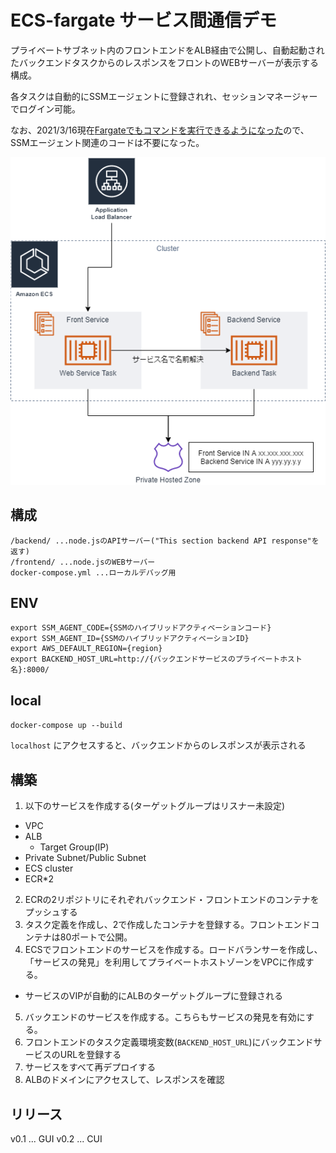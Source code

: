# ECS-fargate サービス間通信デモ

プライベートサブネット内のフロントエンドをALB経由で公開し、自動起動されたバックエンドタスクからのレスポンスをフロントのWEBサーバーが表示する構成。

各タスクは自動的にSSMエージェントに登録されれ、セッションマネージャーでログイン可能。

なお、2021/3/16現在[Fargateでもコマンドを実行できるようになった](https://aws.amazon.com/jp/about-aws/whats-new/2021/03/amazon-ecs-now-allows-you-to-execute-commands-in-a-container-running-on-amazon-ec2-or-aws-fargate/)ので、SSMエージェント関連のコードは不要になった。


![ARCHITECTURE](./architecture.png)

## 構成

```
/backend/ ...node.jsのAPIサーバー("This section backend API response"を返す)
/frontend/ ...node.jsのWEBサーバー
docker-compose.yml ...ローカルデバッグ用
```

## ENV

```
export SSM_AGENT_CODE={SSMのハイブリッドアクティベーションコード}
export SSM_AGENT_ID={SSMのハイブリッドアクティベーションID}
export AWS_DEFAULT_REGION={region}
export BACKEND_HOST_URL=http://{バックエンドサービスのプライベートホスト名}:8000/
```

## local

`docker-compose up --build`

`localhost` にアクセスすると、バックエンドからのレスポンスが表示される

## 構築

1. 以下のサービスを作成する(ターゲットグループはリスナー未設定)
  - VPC
  - ALB
    - Target Group(IP)
  - Private Subnet/Public Subnet
  - ECS cluster
  - ECR*2
2. ECRの2リポジトリにそれぞれバックエンド・フロントエンドのコンテナをプッシュする
3. タスク定義を作成し、2で作成したコンテナを登録する。フロントエンドコンテナは80ポートで公開。
4. ECSでフロントエンドのサービスを作成する。ロードバランサーを作成し、「サービスの発見」を利用してプライベートホストゾーンをVPCに作成する。
  - サービスのVIPが自動的にALBのターゲットグループに登録される  
5. バックエンドのサービスを作成する。こちらもサービスの発見を有効にする。
6. フロントエンドのタスク定義環境変数(`BACKEND_HOST_URL`)にバックエンドサービスのURLを登録する
7. サービスをすべて再デプロイする
8. ALBのドメインにアクセスして、レスポンスを確認

## リリース

v0.1 ... GUI
v0.2 ... CUI
